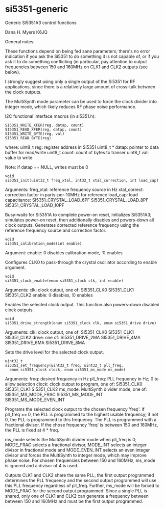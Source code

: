 # si5351-generic
Generic Si5351A3 control functions

Dana H. Myers  K6JQ

General notes:

These functions depend on being fed sane parameters; there's no
error indication if you ask the Si5351 to do something it is
not capable of, or if you ask it to do something conflicting (in
particular, pay attention to output frequencies between 150 and
160MHz on CLK1 and CLK2 outputs (see below).

I strongly suggest using only a single output of the
Si5351 for RF applications, since there is a relatively
large amount of cross-talk between the clock outputs.

The MultiSynth mode parameter can be used to force the
clock divider into integer mode, which likely reduces RF
phase noise performance.

I2C functional interface macros (in si5351.h):

```
SI5351_WRITE_XFER(reg, datap, count)
SI5351_READ_XFER(reg, datap, count)
SI5351_WRITE_BYTE(reg, val)
SI5351_READ_BYTE(reg)
```

where:
	uint8_t	reg:		register address in Si5351
	uint8_t * datap:	pointer to data buffer for read/write
	uint8_t count:		count of bytes to transer
	uint8_t	val:	value to write

Note:
	If datap == NULL, writes must be 0

```
void
si5351_init(uint32_t freq_xtal, int32_t xtal_correction, int load_cap)
```

Arguments:
	freq_xtal:	reference frequency source in Hz
	xtal_correct:	correction factor in parts-per-10MHz for reference
	load_cap:	load capacitance:
				SI5351_CRYSTAL_LOAD_6PF
				SI5351_CRYSTAL_LOAD_8PF
				SI5351_CRYSTAL_LOAD_10PF

Busy-waits for Si5351A to complete power-on reset, initializes
Si5351A3; simulates power-on reset, then additionally disables
and powers-down all clock outputs. Generates corrected reference
frequency using the reference frequency source and correction factor.


```
void
si5351_calibration_mode(int enable)
```

Argument:
	enable:		0 disables calibration mode, !0 enables

Configures CLK0 to pass-through the crystal oscillator according to
enable argument.

```
void
si5351_clock_enable(enum si5351_clock clk, int enable)
```

Arguments:
	clk:		clock output, one of:
				SI5351_CLK0
				SI5351_CLK1
				SI5351_CLK2
	enable:		0 disables, !0 enables

Enables the selected clock output. This function also powers-down
disabled clock outputs.

```
void
si5351_drive_strength(enum si5351_clock clk, enum si5351_drive drive)
```

Arguments:
	clk:		clock output, one of:
				SI5351_CLK0
				SI5351_CLK1
				SI5351_CLK2
	drive:		one of:
				SI5351_DRIVE_2MA
				SI5351_DRIVE_4MA
				SI5351_DRIVE_6MA
				SI5351_DRIVE_8MA

Sets the drive level for the selected clock output.

```
uint32_t
si5351_set_frequency(uint32_t freq, uint32_t pll_freq,
  enum si5351_clock clock, enum si5351_ms_mode ms_mode)
```

Arguments:
	freq:		desired frequency in Hz
	pll_freq:	PLL frequency in Hz; 0 to allow selection
	clock:		clock output to program, one of:
				SI5351_CLK0
				SI5351_CLK1
				SI5351_CLK2
	ms_mode:	MultiSynth divider mode, one of:
				SI5351_MS_MODE_FRAC
				SI5351_MS_MODE_INT
				SI5351_MS_MODE_EVEN_INT

Programs the selected clock output to the chosen frequency 'freq'.
If pll_freq == 0, the PLL is programmed to the highest usable frequency;
if not 0, the PLL is programmed to this frequency. The PLL is programmed
with a fractional divisor. If the chose frequency 'freq' is between 150
and 160MHz, the PLL is fixed at 4 * freq.

ms_mode selects the MultiSynth divider mode when pll_freq is 0; MODE_FRAC
selects a fractional divisor, MODE_INT selects an integer divisor in
fractional mode and MODE_EVEN_INT selects an even integer divisor and
forces the MultiSynth to integer mode, which may improve phase noise.
For chosen frequencies between 150 and 160MHz, ms_mode is ignored and a
divisor of 4 is used.

Outputs CLK1 and CLK2 share the same PLL; the first output programmed
determines the PLL frequency and the second output programmed will use
this PLL frequency regardless of pll_freq. Further, ms_mode will be
forced to MODE_FRAC for the second output programmed. Since a single
PLL is shared, only one of CLK1 and CLK2 can generate a frequency between
between 150 and 160MHz and must be the first output programmed.

